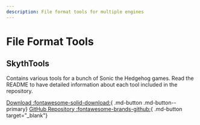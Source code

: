 ```yaml
---
description: File format tools for multiple engines
---
```

# File Format Tools

## SkythTools

Contains various tools for a bunch of Sonic the Hedgehog games. Read the README to have detailed information about each tool included in the repository.

[Download :fontawesome-solid-download:](https://github.com/blueskythlikesclouds/SkythTools/archive/refs/heads/master.zip){ .md-button .md-button--primary}
[GitHub Repository :fontawesome-brands-github:](https://github.com/blueskythlikesclouds/SkythTools){ .md-button target="_blank"}